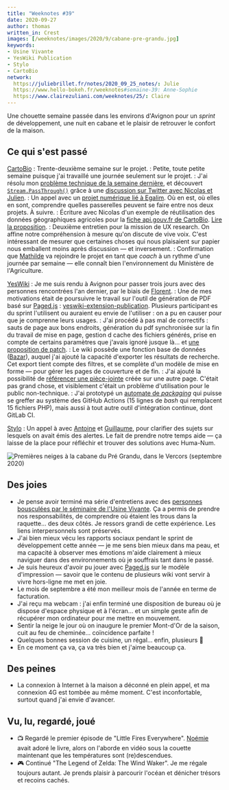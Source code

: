 ```yaml
---
title: "Weeknotes #39"
date: 2020-09-27
author: thomas
written_in: Crest
images: [/weeknotes/images/2020/9/cabane-pre-grandu.jpg]
keywords:
- Usine Vivante
- YesWiki Publication
- Stylo
- CartoBio
network:
  https://juliebrillet.fr/notes/2020_09_25_notes/: Julie
  https://www.hello-bokeh.fr/weeknotes#semaine-39: Anne-Sophie
  https://www.clairezuliani.com/weeknotes/25/: Claire
---
```


Une chouette semaine passée dans les environs d'Avignon pour un _sprint_ de développement, une nuit en cabane et le plaisir de retrouver le confort de la maison.

<!--more-->

## Ce qui s'est passé

[CartoBio]
: Trente-deuxième semaine sur le projet.
: Petite, toute petite semaine puisque j'ai travaillé une journée seulement sur le projet.
: J'ai résolu mon [problème technique de la semaine dernière](/weeknotes/38/), et découvert [`Stream.PassThrough()`](https://nodejs.org/api/stream.html#stream_class_stream_passthrough) grâce à une [discussion sur Twitter avec Nicolas et Julien](https://mobile.twitter.com/jwajsberg/status/1308004000399323136).
: Un appel avec un [projet numérique lié à Egalim](https://beta.gouv.fr/startups/egalim.html). Où en est, où elles en sont, comprendre quelles passerelles peuvent se faire entre nos deux projets. À suivre.
: Écriture avec Nicolas d'un exemple de réutilisation des données géographiques agricoles pour la [fiche api.gouv.fr de CartoBio](https://api.gouv.fr/les-api/api_cartobio_territoires). [Lire la proposition](https://github.com/betagouv/api.gouv.fr/pull/604/files#diff-c24ce09a6dba8da41a4c0a47fe2b1106).
: Deuxième entretien pour la mission de UX research. On affine notre compréhension à mesure qu'on discute de vive voix. C'est intéressant de mesurer que certaines choses qui nous plaisaient sur papier nous emballent moins après discussion — et inversement.
: Confirmation que [Mathilde](https://fr.linkedin.com/in/mathilde-petit-b90b8792) va rejoindre le projet en tant que _coach_ à un rythme d'une journée par semaine — elle connaît bien l'environnement du Ministère de l'Agriculture.

[YesWiki]
: Je me suis rendu à Avignon pour passer trois jours avec des personnes rencontrées l'an dernier, par le biais de [Florent](https://mastodon.cc/@mrflos).
: Une de mes motivations était de poursuivre le travail sur l'outil de génération de PDF basé sur [Paged.js] : [yeswiki-extension-publication](https://github.com/YesWiki/yeswiki-extension-publication). Plusieurs participant·es du sprint l'utilisent ou auraient eu envie de l'utiliser : on a pu en causer pour que je comprenne leurs usages.
: J'ai procédé à pas mal de correctifs : sauts de page aux bons endroits, génération du pdf synchronisée sur la fin du travail de mise en page, gestion d cache des fichiers générés, prise en compte de certains paramètres que j'avais ignoré jusque là… et [une proposition de patch](https://gitlab.pagedmedia.org/tools/pagedjs/merge_requests/140).
: Le wiki possède une fonction base de données ([Bazar](https://yeswiki.net/?DocumentationBazaR)), auquel j'ai ajouté la capacité d'exporter les résultats de recherche. Cet export tient compte des filtres, et se complète d'un modèle de mise en forme — pour gérer les pages de couverture et de fin.
: J'ai ajouté la possibilité de [référencer une pièce-jointe](https://github.com/YesWiki/yeswiki/pull/495) créée sur une autre page. C'était pas grand chose, et visiblement c'était un problème d'utilisation pour le public non-technique.
: J'ai prototypé un [automate de _packaging_](https://github.com/YesWiki/yeswiki-build-repo/pull/5) qui puisse se greffer au système des GitHub Actions (15 lignes de _bash_ qui remplacent 15 fichiers PHP), mais aussi à tout autre outil d'intégration continue, dont GitLab CI.

[Stylo]
: Un appel à avec [Antoine] et [Guillaume], pour clarifier des sujets sur lesquels on avait émis des alertes. Le fait de prendre notre temps aide — ça laisse de la place pour réfléchir et trouver des solutions avec Huma-Num.

![](/weeknotes/images/2020/9/cabane-pre-grandu.jpg "Premières neiges à la cabane du Pré Grandu, dans le Vercors (septembre 2020)")

## Des joies

- Je pense avoir terminé ma série d'entretiens avec des [personnes bousculées par le séminaire de l'Usine Vivante](/weeknotes/27/). Ça a permis de prendre nos responsabilités, de comprendre où étaient les trous dans la raquette… des deux côtés. Je ressors grandi de cette expérience. Les liens interpersonnels sont préservés.
- J'ai bien mieux vécu les rapports sociaux pendant le sprint de développement cette année — je me sens bien mieux dans ma peau, et ma capacité à observer mes émotions m'aide clairement à mieux naviguer dans des environnements où je souffrais tant dans le passé.
- Je suis heureux d'avoir pu jouer avec [Paged.js] sur le modèle d'impression — savoir que le contenu de plusieurs wiki vont servir à vivre hors-ligne me met en joie.
- Le mois de septembre a été mon meilleur mois de l'année en terme de facturation.
- J'ai reçu ma webcam : j'ai enfin terminé une disposition de bureau où je dispose d'espace physique et à l'écran… et un simple geste afin de récupérer mon ordinateur pour me mettre en mouvement.
- Sentir la neige le jour où on inaugure le premier Mont-d'Or de la saison, cuit au feu de cheminée… coïncidence parfaite !
- Quelques bonnes session de cuisine, un régal… enfin, plusieurs 🙂
- En ce moment ça va, ça va très bien et j'aime beaucoup ça.

## Des peines

- La connexion à Internet à la maison a déconné en plein appel, et ma connexion 4G est tombée au même moment. C'est inconfortable, surtout quand j'ai envie d'avancer.

## Vu, lu, regardé, joué

- 📺 Regardé le premier épisode de "Little Fires Everywhere". [Noémie] avait adoré le livre, alors on l'aborde en vidéo sous la couette maintenant que les températures sont (re)descendues.
- 🎮 Continué "The Legend of Zelda: The Wind Waker". Je me régale toujours autant. Je prends plaisir à parcourir l'océan et dénicher trésors et recoins cachés.

[détour.studio]: /
[Stylo]: https://github.com/EcrituresNumeriques/stylo
[Jardins Nourriciers]: https://www.lesjardinsnourriciers.com/
[CartoBio]: https://cartobio.org/
[Usine Vivante]: https://www.usinevivante.org
[paged.js]: https://www.pagedjs.org/
[Parc Naturel Transfrontalier du Hainaut]: https://www.pnth-terreenaction.org
[YesWiki]: https://yeswiki.net/

[Noémie]: https://noemiegirard.co
[Mélina]: http://melinacoaching.com/
[Anne-Sophie]: https://hello-bokeh.fr
[Guillaume]: https://www.yuzutech.fr/
[Claire]: https://www.lassembleuse.fr/
[Antoine]: https://www.quaternum.net/
[Alexandre]: https://apollonet.fr/

